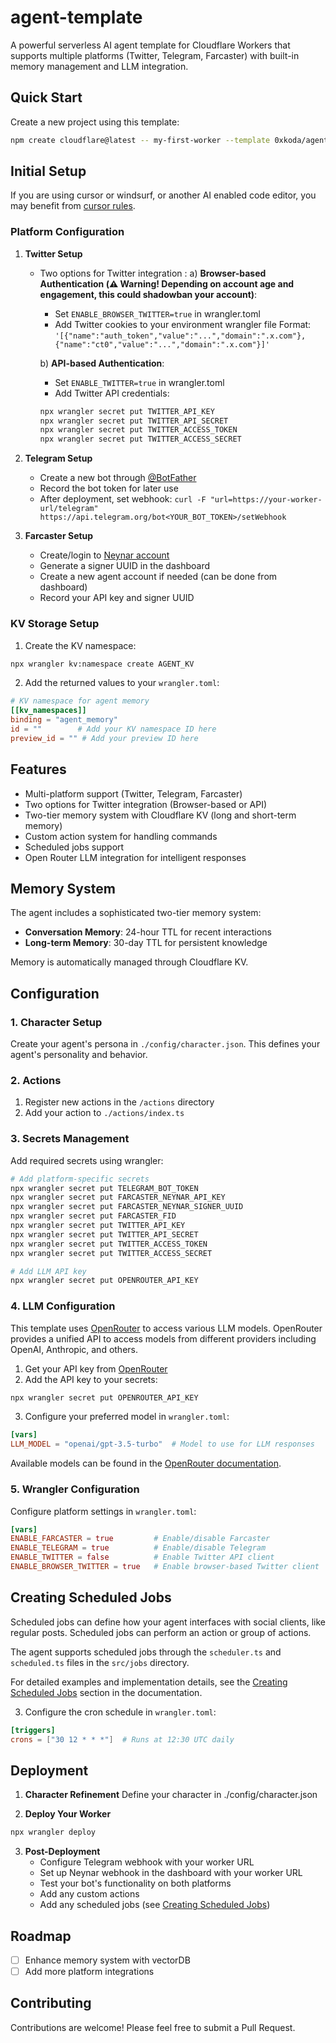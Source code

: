 # agent-template

A powerful serverless AI agent template for Cloudflare Workers that supports multiple platforms (Twitter, Telegram, Farcaster) with built-in memory management and LLM integration.

## Quick Start

Create a new project using this template:

```bash
npm create cloudflare@latest -- my-first-worker --template 0xkoda/agent-template
```

## Initial Setup

If you are using cursor or windsurf, or another AI enabled code editor, you may benefit from [cursor rules](cursorrules.md).

### Platform Configuration

1. **Twitter Setup**
   - Two options for Twitter integration :
     a) **Browser-based Authentication (⚠️ Warning! Depending on account age and engagement, this could shadowban your account)**:
        - Set `ENABLE_BROWSER_TWITTER=true` in wrangler.toml
        - Add Twitter cookies to your environment wrangler file
        Format: `'[{"name":"auth_token","value":"...","domain":".x.com"},{"name":"ct0","value":"...","domain":".x.com"}]'`
     
     b) **API-based Authentication**:
        - Set `ENABLE_TWITTER=true` in wrangler.toml
        - Add Twitter API credentials:
        ```bash
        npx wrangler secret put TWITTER_API_KEY
        npx wrangler secret put TWITTER_API_SECRET
        npx wrangler secret put TWITTER_ACCESS_TOKEN
        npx wrangler secret put TWITTER_ACCESS_SECRET
        ```

2. **Telegram Setup**
   - Create a new bot through [@BotFather](https://t.me/botfather)
   - Record the bot token for later use
   - After deployment, set webhook: `curl -F "url=https://your-worker-url/telegram" https://api.telegram.org/bot<YOUR_BOT_TOKEN>/setWebhook`

3. **Farcaster Setup**
   - Create/login to [Neynar account](https://neynar.com)
   - Generate a signer UUID in the dashboard
   - Create a new agent account if needed (can be done from dashboard)
   - Record your API key and signer UUID

### KV Storage Setup

1. Create the KV namespace:
```bash
npx wrangler kv:namespace create AGENT_KV
```

2. Add the returned values to your `wrangler.toml`:
```toml
# KV namespace for agent memory
[[kv_namespaces]]
binding = "agent_memory"
id = ""        # Add your KV namespace ID here
preview_id = "" # Add your preview ID here
```

## Features

- Multi-platform support (Twitter, Telegram, Farcaster)
- Two options for Twitter integration (Browser-based or API)
- Two-tier memory system with Cloudflare KV (long and short-term memory)
- Custom action system for handling commands
- Scheduled jobs support
- Open Router LLM integration for intelligent responses

## Memory System

The agent includes a sophisticated two-tier memory system:

- **Conversation Memory**: 24-hour TTL for recent interactions
- **Long-term Memory**: 30-day TTL for persistent knowledge

Memory is automatically managed through Cloudflare KV.

## Configuration

### 1. Character Setup

Create your agent's persona in `./config/character.json`. This defines your agent's personality and behavior.

### 2. Actions

1. Register new actions in the `/actions` directory
2. Add your action to `./actions/index.ts`

### 3. Secrets Management

Add required secrets using wrangler:

```bash
# Add platform-specific secrets
npx wrangler secret put TELEGRAM_BOT_TOKEN
npx wrangler secret put FARCASTER_NEYNAR_API_KEY
npx wrangler secret put FARCASTER_NEYNAR_SIGNER_UUID
npx wrangler secret put FARCASTER_FID
npx wrangler secret put TWITTER_API_KEY
npx wrangler secret put TWITTER_API_SECRET
npx wrangler secret put TWITTER_ACCESS_TOKEN
npx wrangler secret put TWITTER_ACCESS_SECRET

# Add LLM API key
npx wrangler secret put OPENROUTER_API_KEY
```

### 4. LLM Configuration

This template uses [OpenRouter](https://openrouter.ai/models) to access various LLM models. OpenRouter provides a unified API to access models from different providers including OpenAI, Anthropic, and others.

1. Get your API key from [OpenRouter](https://openrouter.ai/)
2. Add the API key to your secrets:
```bash
npx wrangler secret put OPENROUTER_API_KEY
```

3. Configure your preferred model in `wrangler.toml`:
```toml
[vars]
LLM_MODEL = "openai/gpt-3.5-turbo"  # Model to use for LLM responses
```

Available models can be found in the [OpenRouter documentation](https://openrouter.ai/models).

### 5. Wrangler Configuration

Configure platform settings in `wrangler.toml`:

```toml
[vars]
ENABLE_FARCASTER = true         # Enable/disable Farcaster
ENABLE_TELEGRAM = true          # Enable/disable Telegram
ENABLE_TWITTER = false          # Enable Twitter API client
ENABLE_BROWSER_TWITTER = true   # Enable browser-based Twitter client
```

## Creating Scheduled Jobs
Scheduled jobs can define how your agent interfaces with social clients, like regular posts.
Scheduled jobs can perform an action or group of actions. 

The agent supports scheduled jobs through the `scheduler.ts` and `scheduled.ts` files in the `src/jobs` directory. 

For detailed examples and implementation details, see the [Creating Scheduled Jobs](docs.md#creating-scheduled-jobs) section in the documentation.

3. Configure the cron schedule in `wrangler.toml`:
```toml
[triggers]
crons = ["30 12 * * *"]  # Runs at 12:30 UTC daily
```

## Deployment

1. **Character Refinement**
Define your character in ./config/character.json

2. **Deploy Your Worker**
```bash
npx wrangler deploy
```

3. **Post-Deployment**
   - Configure Telegram webhook with your worker URL
   - Set up Neynar webhook in the dashboard with your worker URL
   - Test your bot's functionality on both platforms
   - Add any custom actions
   - Add any scheduled jobs (see [Creating Scheduled Jobs](#creating-scheduled-jobs))

## Roadmap

- [ ] Enhance memory system with vectorDB
- [ ] Add more platform integrations

## Contributing

Contributions are welcome! Please feel free to submit a Pull Request.
